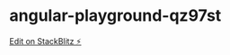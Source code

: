 # angular-playground-qz97st

[Edit on StackBlitz ⚡️](https://stackblitz.com/edit/angular-playground-qz97st)